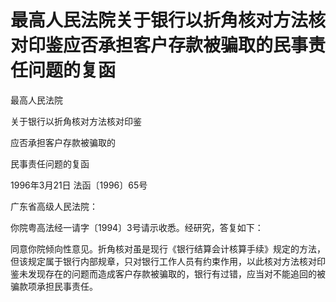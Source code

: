 # 最高人民法院关于银行以折角核对方法核对印鉴应否承担客户存款被骗取的民事责任问题的复函

<!-- INFO END -->

最高人民法院

关于银行以折角核对方法核对印鉴

应否承担客户存款被骗取的

民事责任问题的复函

1996年3月21日 法函〔1996〕65号

广东省高级人民法院：

你院粤高法经一请字〔1994〕3号请示收悉。经研究，答复如下：

同意你院倾向性意见。折角核对虽是现行《银行结算会计核算手续》规定的方法，但该规定属于银行内部规章，只对银行工作人员有约束作用，以此核对方法核对印鉴未发现存在的问题而造成客户存款被骗取的，银行有过错，应当对不能追回的被骗款项承担民事责任。
